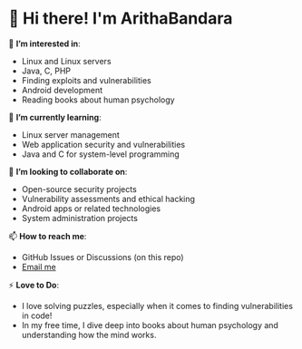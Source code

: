 # 👋 Hi there! I'm ArithaBandara

👀 **I’m interested in**:
- Linux and Linux servers
- Java, C, PHP
- Finding exploits and vulnerabilities
- Android development
- Reading books about human psychology

🌱 **I’m currently learning**:
- Linux server management
- Web application security and vulnerabilities
- Java and C for system-level programming

💞️ **I’m looking to collaborate on**:
- Open-source security projects
- Vulnerability assessments and ethical hacking
- Android apps or related technologies
- System administration projects

📫 **How to reach me**:
- GitHub Issues or Discussions (on this repo)
- [Email me](arithabandara1@outlook.com)

⚡ **Love to Do**:
- I love solving puzzles, especially when it comes to finding vulnerabilities in code!
- In my free time, I dive deep into books about human psychology and understanding how the mind works.


<!---
ArithaBandara/ArithaBandara is a ✨ special ✨ repository because its `README.md` (this file) appears on your GitHub profile.
You can click the Preview link to take a look at your changes.
--->
